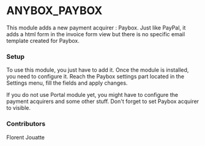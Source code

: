# ANYBOX_PAYBOX #


This module adds a new payment acquirer : Paybox. Just like PayPal, it adds a html form in the invoice form view but there is no specific email template created for Paybox.  

### Setup ###

To use this module, you just have to add it. Once the module is installed, you need to configure it. Reach the Paybox settings part located in the Settings menu, fill the fields and apply changes.

If you do not use Portal module yet, you might have to configure the payment acquirers and some other stuff. Don't forget to set Paybox acquirer to visible.  


### Contributors ###

Florent Jouatte
